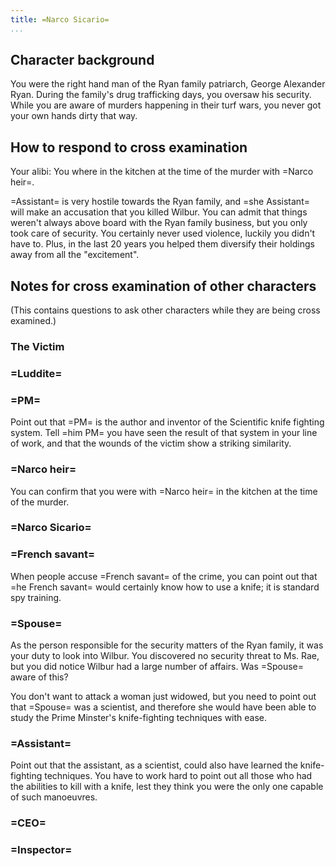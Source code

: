 ```yaml
---
title: =Narco Sicario=
...
```

## Character background

You were the right hand man of the Ryan family patriarch, George Alexander Ryan.
During the family's drug trafficking days, you oversaw his security.
While you are aware of murders happening in their turf wars, you never got your own hands dirty that way.




## How to respond to cross examination
Your alibi: You where in the kitchen at the time of the murder with =Narco heir=.

=Assistant= is very hostile towards the Ryan family, and =she Assistant= will make an accusation that you killed Wilbur.
You can admit that things weren't always above board with the Ryan family business, but you only took care of security. You certainly never used violence, luckily you didn't have to.
Plus, in the last 20 years you helped them diversify their holdings away from all the "excitement".


## Notes for cross examination of other characters
(This contains questions to ask other characters while they are being cross examined.)


### The Victim

### =Luddite=

### =PM=
Point out that =PM= is the author and inventor of the Scientific knife fighting system. Tell =him PM= you have seen the result of that system in your line of work, and that the wounds of the victim show a striking similarity.

### =Narco heir=
You can confirm that you were with =Narco heir= in the kitchen at the time of the murder.

### =Narco Sicario=

### =French savant=
When people accuse =French savant= of the crime, you can point out that =he French savant= would certainly know how to use a knife; it is standard spy training.

### =Spouse=
As the person responsible for the security matters of the Ryan family, it was your duty to look into Wilbur. 
You discovered no security threat to Ms. Rae, but you did notice Wilbur had a large number of affairs.
Was =Spouse= aware of this?

You don't want to attack a woman just widowed, but you need to point out that =Spouse= was a scientist, and therefore she would have been able to study the Prime Minster's knife-fighting techniques with ease.

### =Assistant=

Point out that the assistant, as a scientist, could also have learned the knife-fighting techniques. You have to work hard to point out all those who had the abilities to kill with a knife, lest they think you were the only one capable of such manoeuvres.

### =CEO=

### =Inspector=
